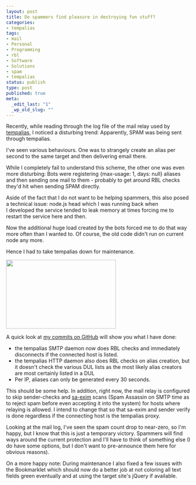```yaml
---
layout: post
title: Do spammers find pleasure in destroying fun stuff?
categories:
- tempalias
tags:
- mail
- Personal
- Programming
- rbl
- Software
- Solutions
- spam
- tempalias
status: publish
type: post
published: true
meta:
  _edit_last: "1"
  _wp_old_slug: ""
---
```

Recently, while reading through the log file of the mail relay used by <a href="http://tempalias.com">tempalias</a>, I noticed a disturbing trend: Apparently, SPAM was being sent through tempalias.

I've seen various behaviours. One was to strangely create an alias per second to the same target and then delivering email there.

While I completely fail to understand this scheme, the other one was even more disturbing: Bots were registering {max-usage: 1, days: null} aliases and then sending one mail to them - probably to get around RBL checks they'd hit when sending SPAM directly.

Aside of the fact that I do not want to be helping spammers, this also posed a technical issue: node.js head which I was running back when I developed the service tended to leak memory at times forcing me to restart the service here and then.

Now the additional huge load created by the bots forced me to do that way more often than I wanted to. Of course, the old code didn't run on current node any more.

Hence I had to take tempalias down for maintenance.

<a href="http://www.gnegg.ch/wp-content/uploads/2010/06/tempalias-down.png"><img class="aligncenter size-medium wp-image-747" title="tempalias-down" src="http://www.gnegg.ch/wp-content/uploads/2010/06/tempalias-down-300x188.png" alt="" width="300" height="188" /></a>

A quick look at <a href="http://github.com/pilif/tempalias/commits/master">my commits on GitHub</a> will show you what I have done:
<ul>
	<li>the tempalias SMTP daemon now does RBL checks and immediately disconnects if the connected host is listed.</li>
	<li>the tempalias HTTP daemon also does RBL checks on alias creation, but it doesn't check the various DUL lists as the most likely alias creators are most certainly listed in a DUL</li>
	<li>Per IP, aliases can only be generated every 30 seconds.</li>
</ul>
This should be some help. In addition, right now, the mail relay is configured to skip sender-checks and <a href="http://marc.merlins.org/linux/exim/sa.html">sa-exim</a> scans (Spam Assassin on SMTP time as to reject spam before even accepting it into the system) for hosts where relaying is allowed. I intend to change that so that sa-exim and sender verify is done regardless if the connecting host is the tempalias proxy.

Looking at the mail log, I've seen the spam count drop to near-zero, so I'm happy, but I know that this is just a temporary victory. Spammers will find ways around the current protection and I'll have to think of something else (I do have some options, but I don't want to pre-announce them here for obvious reasons).

On a more happy note: During maintenance I also fixed a few issues with the Bookmarklet which should now do a better job at not coloring all text fields green eventually and at using the target site's jQuery if available.
